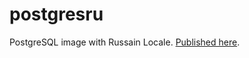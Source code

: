 # postgresru
PostgreSQL image with Russain Locale. [Published here](https://hub.docker.com/repository/docker/sychev1993/postgresru/general).